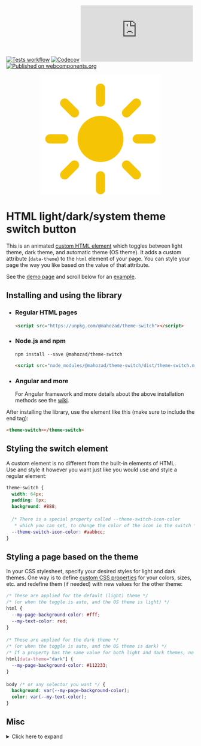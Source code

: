 [![Tests workflow](https://img.shields.io/github/workflow/status/mahozad/theme-switch/CI?label=Tests&logo=github)](https://github.com/mahozad/theme-switch/actions/workflows/ci.yml)
[![Codecov](https://img.shields.io/codecov/c/gh/mahozad/theme-switch?label=Coverage&logo=codecov&logoColor=%23FF56C0&token=C4P4I1TQTF)](https://codecov.io/gh/mahozad/theme-switch)
[![Minified size](https://img.shields.io/github/size/mahozad/theme-switch/dist/theme-switch.min.js?label=Minified%20size)](https://unpkg.com/@mahozad/theme-switch)
[![Published on webcomponents.org](https://img.shields.io/badge/webcomponents.org-published-9351dc.svg)](https://www.webcomponents.org/element/@mahozad/theme-switch)

<div align="center">

![Animated icon](https://raw.githubusercontent.com/mahozad/theme-switch/main/icon.svg)

</div>

# HTML light/dark/system theme switch button

This is an animated [custom HTML element](https://developer.mozilla.org/en-US/docs/Web/Web_Components/Using_custom_elements)
which toggles between light theme, dark theme, and automatic theme (OS theme).
It adds a custom attribute (`data-theme`) to the `html` element of your page.
You can style your page the way you like based on the value of that attribute.

See the [demo page](https://mahozad.ir/theme-switch/) and scroll below for an [example](#styling-a-page-based-on-the-theme).

## Installing and using the library

  - ### Regular HTML pages
    ```html
    <script src="https://unpkg.com/@mahozad/theme-switch"></script>
    ```
  - ### Node.js and npm
    ```shell
    npm install --save @mahozad/theme-switch
    ```
    ```html
    <script src="node_modules/@mahozad/theme-switch/dist/theme-switch.min.js"></script>
    ```

  - ### Angular and more
    For Angular framework and more details about the above installation methods see the [wiki](https://github.com/mahozad/theme-switch/wiki).

After installing the library, use the element like this (make sure to include the end tag):

```html
<theme-switch></theme-switch>
```

## Styling the switch element

A custom element is no different from the built-in elements of HTML.  
Use and style it however you want just like you would use and style a regular element:

```css
theme-switch {
  width: 64px;
  padding: 8px;
  background: #888;
  
  /* There is a special property called --theme-switch-icon-color
   * which you can set, to change the color of the icon in the switch */
  --theme-switch-icon-color: #aabbcc;
}
```

## Styling a page based on the theme

In your CSS stylesheet, specify your desired styles for light and dark themes.
One way is to define [custom CSS properties](https://developer.mozilla.org/en-US/docs/Web/CSS/Using_CSS_custom_properties)
for your colors, sizes, etc. and redefine them (if needed) with new values for the other theme:

```css
/* These are applied for the default (light) theme */
/* (or when the toggle is auto, and the OS theme is light) */
html {
  --my-page-background-color: #fff;
  --my-text-color: red;
}

/* These are applied for the dark theme */
/* (or when the toggle is auto, and the OS theme is dark) */
/* If a property has the same value for both light and dark themes, no need to redeclare it here */
html[data-theme="dark"] {
  --my-page-background-color: #112233;
}

body /* or any selector you want */ {
  background: var(--my-page-background-color);
  color: var(--my-text-color);
}
```

## Misc

<details>

<summary>Click here to expand</summary>

The switch element fires (triggers) a custom event called `themeToggle` every time it is toggled (clicked).
You can listen and react to it if you want:

```javascript
document.addEventListener("themeToggle", event => {
  console.log(`Old theme: ${ event.detail.oldState }`);
  console.log(`New theme: ${ event.detail.newState }`);
  // More operations...
});
```

---

This widget was inspired by [this YouTube video](https://youtu.be/kZiS1QStIWc)
and [this library](https://github.com/GoogleChromeLabs/dark-mode-toggle).

---

See [this article](https://css-tricks.com/web-components-are-easier-than-you-think/)
which is about creating HTML custom elements.

See the icon for switching themes (located in the top right corner) on
[Google Fonts site](https://fonts.google.com/icons).  
Also see [this site](https://rastikerdar.github.io/vazirmatn).

See [this article](https://css-tricks.com/a-complete-guide-to-dark-mode-on-the-web)
for implementing dark/light theme on sites.

See [this post](https://stackoverflow.com/q/56300132/8583692) for how to override
dark/light theme for a site.

See [this comprehensive GitHub repo](https://github.com/mateusortiz/webcomponents-the-right-way) about custom elements.

---

### Similar libraries
  - [Dark Mode Toggle](https://github.com/H0rn0chse/dark-mode-toggle)
  - [\<dark-mode-toggle>](https://github.com/GoogleChromeLabs/dark-mode-toggle)
  - [\<color-scheme-button>](https://github.com/CICCIOSGAMINO/color-scheme-button)
  - [\<theme-toggle>](https://github.com/mothepro/theme-toggle)
  - [Binary theme switcher component](https://github.com/diegosanchezp/theme-switcher-component)

---

TODO:
  - Try to add the library to [rufus site](https://github.com/pbatard/rufus-web)
  - Try to add the library to [jest site](https://github.com/facebook/jest) (probably its `docs/` directory. see [this PR](https://github.com/facebook/jest/pull/11021))
  - Try to add the library to [MDN site](https://developer.mozilla.org/en-US/)
  - Try to add the library to [docusaurus](https://github.com/facebook/docusaurus)
  - Try to add the library to [dokka](https://github.com/Kotlin/dokka)
  - Try to add the library to [mkdocs-material](https://github.com/squidfunk/mkdocs-material)
  - See [chrome auto dark feature for android](https://developer.chrome.com/blog/new-in-chrome-98/#autodark-opt-out)

</details>
